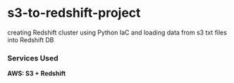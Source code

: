 ﻿# s3-to-redshift-project

creating Redshift cluster using Python IaC and loading data from s3 txt files into Redshift DB

### Services Used

  **AWS: S3 + Redshift**
